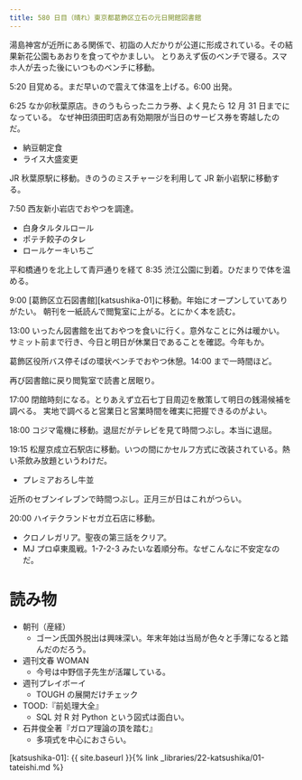 ```yaml
---
title: 580 日目（晴れ）東京都葛飾区立石の元日開館図書館
---
```


湯島神宮が近所にある関係で、初詣の人だかりが公道に形成されている。その結果新花公園もあおりを食ってやかましい。
とりあえず仮のベンチで寝る。スマホ人が去った後にいつものベンチに移動。

5:20 目覚める。まだ早いので震えて体温を上げる。6:00 出発。

6:25 なか卯秋葉原店。きのうもらったニカラ券、よく見たら 12 月 31 日までになっている。
なぜ神田須田町店あ有効期限が当日のサービス券を寄越したのだ。

* 納豆朝定食
* ライス大盛変更

JR 秋葉原駅に移動。きのうのミスチャージを利用して JR 新小岩駅に移動する。

7:50 西友新小岩店でおやつを調達。

* 白身タルタルロール
* ポテチ餃子のタレ
* ロールケーキいちご

平和橋通りを北上して青戸通りを経て 8:35 渋江公園に到着。ひだまりで体を温める。

9:00 [葛飾区立石図書館][katsushika-01]に移動。年始にオープンしていてありがたい。
朝刊を一紙読んで閲覧室に上がる。とにかく本を読む。

13:00 いったん図書館を出ておやつを食いに行く。意外なことに外は暖かい。
サミット前まで行き、今日と明日が休業日であることを確認。今年もか。

葛飾区役所バス停そばの環状ベンチでおやつ休憩。14:00 まで一時間ほど。

再び図書館に戻り閲覧室で読書と居眠り。

17:00 閉館時刻になる。とりあえず立石七丁目周辺を散策して明日の銭湯候補を調べる。
実地で調べると営業日と営業時間を確実に把握できるのがよい。

18:00 コジマ電機に移動。退屈だがテレビを見て時間つぶし。本当に退屈。

19:15 松屋京成立石駅店に移動。いつの間にかセルフ方式に改装されている。熱い茶飲み放題というわけだ。

* プレミアおろし牛並

近所のセブンイレブンで時間つぶし。正月三が日はこれがつらい。

20:00 ハイテクランドセガ立石店に移動。

* クロノレガリア。聖夜の第三話をクリア。
* MJ プロ卓東風戦。1-7-2-3 みたいな着順分布。なぜこんなに不安定なのだ。

# 読み物

* 朝刊（産経）
  * ゴーン氏国外脱出は興味深い。年末年始は当局が色々と手薄になると踏んだのだろう。
* 週刊文春 WOMAN
  * 今号は中野信子先生が活躍している。
* 週刊プレイボーイ
  * TOUGH の展開だけチェック
* TOOD:『前処理大全』
  * SQL 対 R 対 Python という図式は面白い。
* 石井俊全著『ガロア理論の頂を踏む』
  * 多項式を中心におさらい。

[katsushika-01]: {{ site.baseurl }}{% link _libraries/22-katsushika/01-tateishi.md %}
